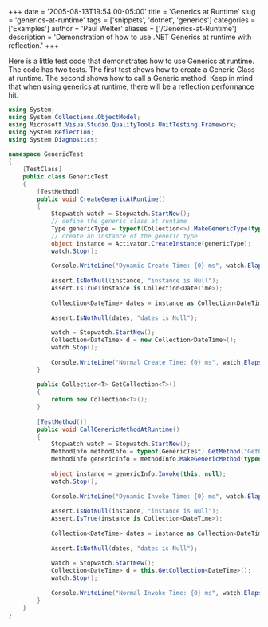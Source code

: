 +++
date = '2005-08-13T19:54:00-05:00'
title = 'Generics at Runtime'
slug = 'generics-at-runtime'
tags = ['snippets', 'dotnet', 'generics']
categories = ['Examples']
author = 'Paul Welter'
aliases = ['/Generics-at-Runtime']
description = 'Demonstration of how to use .NET Generics at runtime with reflection.'
+++


Here is a little test code that demonstrates how to use Generics at runtime. The code has two tests. The first test shows how to create a Generic Class at runtime. The second shows how to call a Generic method. Keep in mind that when using generics at runtime, there will be a reflection performance hit.

```csharp
using System;  
using System.Collections.ObjectModel;  
using Microsoft.VisualStudio.QualityTools.UnitTesting.Framework;  
using System.Reflection;  
using System.Diagnostics;  
  
namespace GenericTest  
{  
    [TestClass]  
    public class GenericTest  
    {  
        [TestMethod]  
        public void CreateGenericAtRuntime()  
        {  
            Stopwatch watch = Stopwatch.StartNew();  
            // define the generic class at runtime  
            Type genericType = typeof(Collection<>).MakeGenericType(typeof(DateTime));  
            // create an instance of the generic type  
            object instance = Activator.CreateInstance(genericType);  
            watch.Stop();  
  
            Console.WriteLine("Dynamic Create Time: {0} ms", watch.Elapsed.TotalMilliseconds);  
  
            Assert.IsNotNull(instance, "instance is Null");  
            Assert.IsTrue(instance is Collection<DateTime>);  
  
            Collection<DateTime> dates = instance as Collection<DateTime>;  
  
            Assert.IsNotNull(dates, "dates is Null");  
  
            watch = Stopwatch.StartNew();  
            Collection<DateTime> d = new Collection<DateTime>();  
            watch.Stop();  
  
            Console.WriteLine("Normal Create Time: {0} ms", watch.Elapsed.TotalMilliseconds);  
        }  
  
        public Collection<T> GetCollection<T>()  
        {   
            return new Collection<T>();   
        }  
  
        [TestMethod()]  
        public void CallGenericMethodAtRuntime()  
        {  
            Stopwatch watch = Stopwatch.StartNew();  
            MethodInfo methodInfo = typeof(GenericTest).GetMethod("GetCollection");  
            MethodInfo genericInfo = methodInfo.MakeGenericMethod(typeof(DateTime));  
              
            object instance = genericInfo.Invoke(this, null);  
            watch.Stop();  
  
            Console.WriteLine("Dynamic Invoke Time: {0} ms", watch.Elapsed.TotalMilliseconds);  
  
            Assert.IsNotNull(instance, "instance is Null");  
            Assert.IsTrue(instance is Collection<DateTime>);  
  
            Collection<DateTime> dates = instance as Collection<DateTime>;  
  
            Assert.IsNotNull(dates, "dates is Null");  
  
            watch = Stopwatch.StartNew();  
            Collection<DateTime> d = this.GetCollection<DateTime>();  
            watch.Stop();  
  
            Console.WriteLine("Normal Invoke Time: {0} ms", watch.Elapsed.TotalMilliseconds);  
        }  
    }  
}
```
